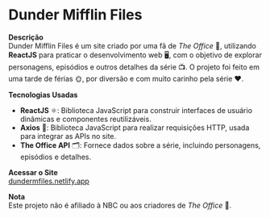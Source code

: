 # Dunder Mifflin Files

**Descrição**  
Dunder Mifflin Files é um site criado por uma fã de *The Office* 🏢, utilizando **ReactJS** para praticar o desenvolvimento web 🖥️, com o objetivo de explorar personagens, episódios e outros detalhes da série 📺. O projeto foi feito em uma tarde de férias 🌞, por diversão e com muito carinho pela série ❤️.

**Tecnologias Usadas**

- **ReactJS** ⚛️: Biblioteca JavaScript para construir interfaces de usuário dinâmicas e componentes reutilizáveis.
- **Axios** 📡: Biblioteca JavaScript para realizar requisições HTTP, usada para integrar as APIs no site.
- **The Office API** 🗂️: Fornece dados sobre a série, incluindo personagens, episódios e detalhes.

**Acessar o Site**  
[dundermfiles.netlify.app](https://dundermfiles.netlify.app/)

**Nota**  
Este projeto não é afiliado à NBC ou aos criadores de *The Office* 🚫.
